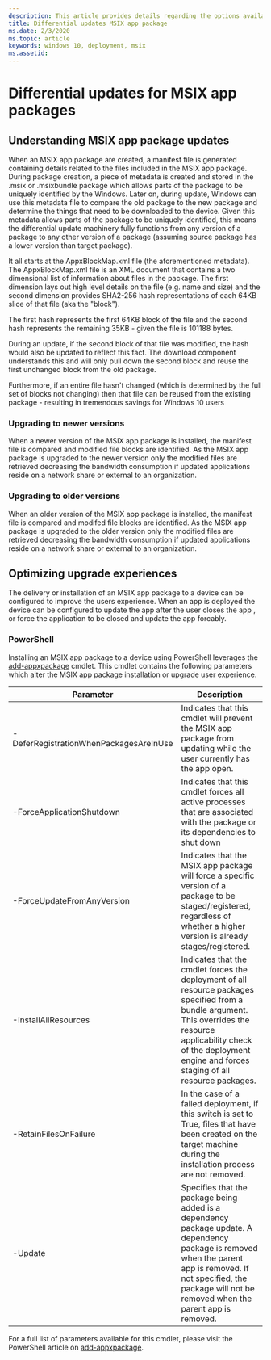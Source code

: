 ```yaml
---
description: This article provides details regarding the options available when updating an MSIX app.
title: Differential updates MSIX app package
ms.date: 2/3/2020
ms.topic: article
keywords: windows 10, deployment, msix
ms.assetid:  
---
```

  
# Differential updates for MSIX app packages

## Understanding MSIX app package updates
When an MSIX app package are created, a manifest file is generated containing details related to the files included in the MSIX app package. During package creation, a piece of metadata is created and stored in the .msix or .msixbundle package which allows parts of the package to be uniquely identified by the Windows. Later on, during update, Windows can use this metadata file to compare the old package to the new package and determine the things that need to be downloaded to the device. Given this metadata allows parts of the package to be uniquely identified, this means the differential update machinery fully functions from any version of a package to any other version of a package (assuming source package has a lower version than target package).

It all starts at the AppxBlockMap.xml file (the aforementioned metadata). The AppxBlockMap.xml file is an XML document that contains a two dimensional list of information about files in the package. The first dimension lays out high level details on the file (e.g. name and size) and the second dimension provides SHA2-256 hash representations of each 64KB slice of that file (aka the "block").

The first hash represents the first 64KB block of the file and the second hash represents the remaining 35KB - given the file is 101188 bytes.

During an update, if the second block of that file was modified, the hash would also be updated to reflect this fact. The download component understands this and will only pull down the second block and reuse the first unchanged block from the old package.

Furthermore, if an entire file hasn't changed (which is determined by the full set of blocks not changing) then that file can be reused from the existing package - resulting in tremendous savings for Windows 10 users

### Upgrading to newer versions
When a newer version of the MSIX app package is installed, the manifest file is compared and modified file blocks are identified. As the MSIX app package is upgraded to the newer version only the modified files are retrieved decreasing the bandwidth consumption if updated applications reside on a network share or external to an organization.

### Upgrading to older versions
When an older version of the MSIX app package is installed, the manifest file is compared and modifed file blocks are identified. As the MSIX app package is upgraded to the older version only the modified files are retrieved decreasing the bandwidth consumption if updated applications reside on a network share or external to an organization.

## Optimizing upgrade experiences
The delivery or installation of an MSIX app package to a device can be configured to improve the users experience. When an app is deployed the device can be configured to update the app after the user closes the app , or force the application to be closed and update the app forcably.

### PowerShell
Installing an MSIX app package to a device using PowerShell leverages the [add-appxpackage](/powershell-msix-cmdlets.md) cmdlet. This cmdlet contains the following parameters which alter the MSIX app package installation or upgrade user experience.

| Parameter | Description |
|-|-|
| -DeferRegistrationWhenPackagesAreInUse | Indicates that this cmdlet will prevent the MSIX app package from updating while the user currently has the app open. |
| -ForceApplicationShutdown | Indicates that this cmdlet forces all active processes that are associated with the package or its dependencies to shut down |
| -ForceUpdateFromAnyVersion | Indicates that the MSIX app package will force a specific version of a package to be staged/registered, regardless of whether a higher version is already stages/registered. |
| -InstallAllResources | Indicates that the cmdlet forces the deployment of all resource packages specified from a bundle argument. This overrides the resource applicability check of the deployment engine and forces staging of all resource packages. |
| -RetainFilesOnFailure | In the case of a failed deployment, if this switch is set to True, files that have been created on the target machine during the installation process are not removed. |
| -Update | Specifies that the package being added is a dependency package update. A dependency package is removed when the parent app is removed. If not specified, the package will not be removed when the parent app is removed. |

For a full list of parameters available for this cmdlet, please visit the PowerShell article on [add-appxpackage](/powershell/module/appx/add-appxpackage?view=win10-ps).
